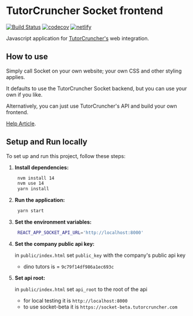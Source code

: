 TutorCruncher Socket frontend
=============================

[![Build Status](https://travis-ci.org/tutorcruncher/socket-frontend.svg?branch=master)](https://travis-ci.org/tutorcruncher/socket-frontend)
[![codecov](https://codecov.io/gh/tutorcruncher/socket-frontend/branch/master/graph/badge.svg)](https://codecov.io/gh/tutorcruncher/socket-frontend)
[![netlify](https://img.shields.io/website-up-down-green-red/https/tutorcruncher-socket-dev.netlify.com.svg?label=netlify-test)](https://tutorcruncher-socket-dev.netlify.com/)

Javascript application for [TutorCruncher's](https://tutorcruncher.com) web integration.
 
## How to use

Simply call Socket on your own website; your own CSS and other styling applies.

It defaults to use the TutorCruncher Socket backend, but you can use your own if you like.

Alternatively, you can just use TutorCruncher's API and build your own frontend.

[Help Article](https://help.tutorcruncher.com/en/articles/4843207-socket).


## Setup and Run locally

To set up and run this project, follow these steps:

1. **Install dependencies:**
   ```sh
    nvm install 14
    nvm use 14
    yarn install
   ```
2. **Run the application:**
   ```sh
    yarn start
   ```
3. **Set the environment variables:**
   ```sh
    REACT_APP_SOCKET_API_URL='http://localhost:8000'
   ```
4. **Set the company public api key:**

   in `public/index.html` set `public_key` with the company's public api key
   - dino tutors is = `9c79f14df986a1ec693c`

5. **Set api root:**

   in `public/index.html` set `api_root` to the root of the api
   - for local testing it is `http://localhost:8000`
   - to use socket-beta it is `https://socket-beta.tutorcruncher.com`
